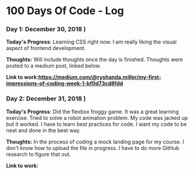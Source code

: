 # 100 Days Of Code - Log

### Day 1: December 30, 2018 )


**Today's Progress**: Learning CSS right now. I am really liking the visual aspect of frontend development.

**Thoughts:** Will include thoughts once the day is finished. Thoughts were posted to a medium post, linked below.

**Link to work:https://medium.com/@ryshanda.miller/my-first-impressions-of-coding-week-1-bf0d73cd8fdd** 

### Day 2: December 31, 2018 )


**Today's Progress**: Did the flexbox froggy game. It was a great learning exercise. Tried to solve a robot animation problem. My code was jacked up but it worked. I have to learn best practices for code. I want my code to be neat and done in the best way.

**Thoughts:** In the process of coding a mock landing page for my course. I don't know how to upload the file in progress. I have to do more GitHub research to figure that out.

**Link to work:** 
